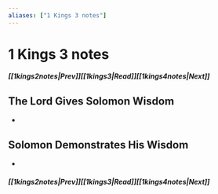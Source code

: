 ```yaml
---
aliases: ["1 Kings 3 notes"]
---
```

# 1 Kings 3 notes
##### <span class=arrow-left></span>[[1kings2notes|Prev]]<span class=navigation-separator></span>[[1kings3|Read]]<span class=navigation-separator></span>[[1kings4notes|Next]]<span class=arrow-right></span>
## The Lord Gives Solomon Wisdom
- 
## Solomon Demonstrates His Wisdom
- 
##### <span class=arrow-left></span>[[1kings2notes|Prev]]<span class=navigation-separator></span>[[1kings3|Read]]<span class=navigation-separator></span>[[1kings4notes|Next]]<span class=arrow-right></span>